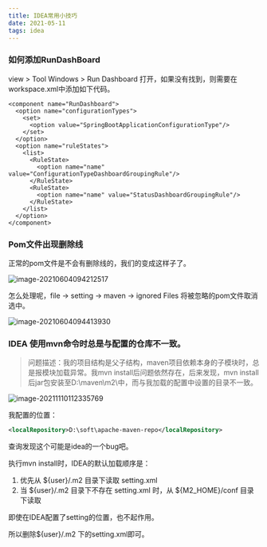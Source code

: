 ```yaml
---
title: IDEA常用小技巧
date: 2021-05-11
tags: idea
---
```


###  如何添加RunDashBoard

  view > Tool Windows > Run Dashboard 打开，如果没有找到，则需要在workspace.xml中添加如下代码。

  ```
  <component name="RunDashboard">
    <option name="configurationTypes">
      <set>
        <option value="SpringBootApplicationConfigurationType"/>
      </set>
    </option>
    <option name="ruleStates">
      <list>
        <RuleState>
          <option name="name" value="ConfigurationTypeDashboardGroupingRule"/>
        </RuleState>
        <RuleState>
          <option name="name" value="StatusDashboardGroupingRule"/>
        </RuleState>
      </list>
    </option>
  </component>
  ```

### Pom文件出现删除线

正常的pom文件是不会有删除线的，我们的变成这样子了。

![image-20210604094212517](https://gitee.com/ruocy/image_repo/raw/master/images/image-20210604094212517.png)

怎么处理呢，file -> setting -> maven -> ignored Files 将被忽略的pom文件取消选中。

![image-20210604094413930](https://gitee.com/ruocy/image_repo/raw/master/images/image-20210604094413930.png)

### IDEA 使用mvn命令时总是与配置的仓库不一致。

> 问题描述：我的项目结构是父子结构，maven项目依赖本身的子模块时，总是报模块加载异常。我mvn install后问题依然存在，后来发现，mvn install后jar包安装至D:\maven\m2\中，而与我加载的配置中设置的目录不一致。

![image-20211110112335769](https://gitee.com/ruocy/image_repo/raw/master/images/image-20211110112335769.png)

我配置的位置：

```xml
<localRepository>D:\soft\apache-maven-repo</localRepository>
```

查询发现这个可能是idea的一个bug吧。

执行mvn install时，IDEA的默认加载顺序是：

1. 优先从 ${user}/.m2 目录下读取 setting.xml
2. 当 ${user}/.m2 目录下不存在 setting.xml 时，从 ${M2_HOME}/conf 目录下读取

即使在IDEA配置了setting的位置，也不起作用。

所以删除${user}/.m2 下的setting.xml即可。